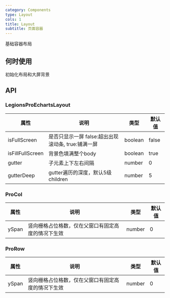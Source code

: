 ```yaml
---
category: Components
type: Layout
cols: 1
title: Layout
subtitle: 页面容器
---
```


基础容器布局

## 何时使用

初始化布局和大屏背景

## API

### LegionsProEchartsLayout

| 属性 | 说明 | 类型 | 默认值 |
| --- | --- | --- | --- |
| isFullScreen | 是否只显示一屏 false:超出出现滚动条, true:铺满一屏 | boolean | false |
| isFillFullScreen | 背景色填满整个body | boolean | true |
| gutter | 子元素上下左右间隔 | number | 0 |
| gutterDeep | gutter遍历的深度，默认5级children | number | 5 |

### ProCol

| 属性 | 说明 | 类型 | 默认值 |
| --- | --- | --- | --- |
| ySpan | 竖向栅格占位格数，仅在父窗口有固定高度的情况下生效 | number | 0

### ProRow

| 属性 | 说明 | 类型 | 默认值 |
| --- | --- | --- | --- |
| ySpan | 竖向栅格占位格数，仅在父窗口有固定高度的情况下生效 | number | 0
